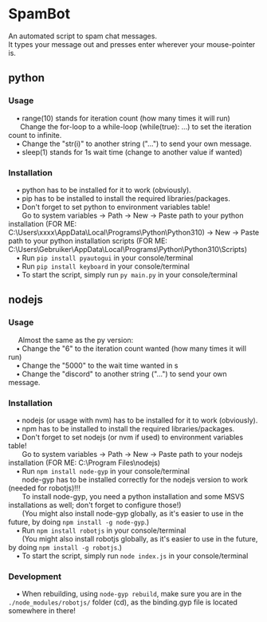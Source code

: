 # SpamBot  
An automated script to spam chat messages.  
It types your message out and presses enter wherever your mouse-pointer is.  
  
## python  
### Usage  
&nbsp;&nbsp;&nbsp;&nbsp;&bull; range(10) stands for iteration count (how many times it will run)  
&nbsp;&nbsp;&nbsp;&nbsp;&nbsp;&nbsp;Change the for-loop to a while-loop (while(true): ...) to set the iteration count to infinite.  
&nbsp;&nbsp;&nbsp;&nbsp;&bull; Change the "str(i)" to another string ("...") to send your own message.  
&nbsp;&nbsp;&nbsp;&nbsp;&bull; sleep(1) stands for 1s wait time (change to another value if wanted)
### Installation  
&nbsp;&nbsp;&nbsp;&nbsp;&bull; python has to be installed for it to work (obviously).  
&nbsp;&nbsp;&nbsp;&nbsp;&bull; pip has to be installed to install the required libraries/packages.  
&nbsp;&nbsp;&nbsp;&nbsp;&bull; Don't forget to set python to environment variables table!  
&nbsp;&nbsp;&nbsp;&nbsp;&nbsp;&nbsp; Go to system variables -> Path -> New -> Paste path to your python installation (FOR ME: C:\Users\xxxx\AppData\Local\Programs\Python\Python310\) -> New -> Paste path to your python installation scripts (FOR ME: C:\Users\Gebruiker\AppData\Local\Programs\Python\Python310\Scripts\)  
&nbsp;&nbsp;&nbsp;&nbsp;&bull; Run `pip install pyautogui` in your console/terminal  
&nbsp;&nbsp;&nbsp;&nbsp;&bull; Run `pip install keyboard` in your console/terminal  
&nbsp;&nbsp;&nbsp;&nbsp;&bull; To start the script, simply run `py main.py` in your console/terminal  
  
## nodejs  
### Usage  
&nbsp;&nbsp;&nbsp;&nbsp; Almost the same as the py version:  
&nbsp;&nbsp;&nbsp;&nbsp;&bull; Change the "6" to the iteration count wanted (how many times it will run)  
&nbsp;&nbsp;&nbsp;&nbsp;&bull; Change the "5000" to the wait time wanted in s  
&nbsp;&nbsp;&nbsp;&nbsp;&bull; Change the "discord" to another string ("...") to send your own message.  
### Installation  
&nbsp;&nbsp;&nbsp;&nbsp;&bull; nodejs (or usage with nvm) has to be installed for it to work (obviously).  
&nbsp;&nbsp;&nbsp;&nbsp;&bull; npm has to be installed to install the required libraries/packages.  
&nbsp;&nbsp;&nbsp;&nbsp;&bull; Don't forget to set nodejs (or nvm if used) to environment variables table!  
&nbsp;&nbsp;&nbsp;&nbsp;&nbsp;&nbsp; Go to system variables -> Path -> New -> Paste path to your nodejs installation (FOR ME: C:\Program Files\nodejs)  
&nbsp;&nbsp;&nbsp;&nbsp;&bull; Run `npm install node-gyp` in your console/terminal  
&nbsp;&nbsp;&nbsp;&nbsp;&nbsp;&nbsp; node-gyp has to be installed correctly for the nodejs version to work (needed for robotjs)!!!  
&nbsp;&nbsp;&nbsp;&nbsp;&nbsp;&nbsp; To install node-gyp, you need a python installation and some MSVS installations as well; don't forget to configure those!)  
&nbsp;&nbsp;&nbsp;&nbsp;&nbsp;&nbsp; (You might also install node-gyp globally, as it's easier to use in the future, by doing `npm install -g node-gyp`.)  
&nbsp;&nbsp;&nbsp;&nbsp;&bull; Run `npm install robotjs` in your console/terminal  
&nbsp;&nbsp;&nbsp;&nbsp;&nbsp;&nbsp; (You might also install robotjs globally, as it's easier to use in the future, by doing `npm install -g robotjs`.)  
&nbsp;&nbsp;&nbsp;&nbsp;&bull; To start the script, simply run `node index.js` in your console/terminal  
### Development  
&nbsp;&nbsp;&nbsp;&nbsp;&bull; When rebuilding, using `node-gyp rebuild`, make sure you are in the `./node_modules/robotjs/` folder (cd), as the binding.gyp file is located somewhere in there!  
